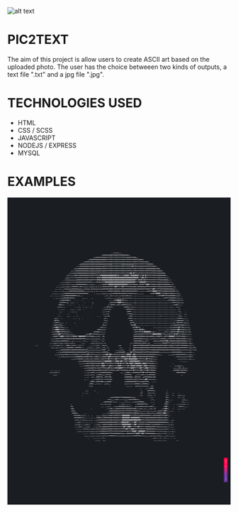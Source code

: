 ![alt text](https://repository-images.githubusercontent.com/325677099/e8530880-4af9-11eb-9aac-715adacf7e0a)

# PIC2TEXT
The aim of this project is allow users to create ASCII art based on the uploaded photo. 
The user has the choice betweeen two kinds of outputs, a text file ".txt" and a jpg file ".jpg".

# TECHNOLOGIES USED

* HTML
* CSS / SCSS
* JAVASCRIPT
* NODEJS / EXPRESS
* MYSQL

# EXAMPLES

![Screenshot](https://raw.githubusercontent.com/ifariat/PIC2TEXT/master/examples/image_generated_by_pic2text515.jpg)
